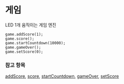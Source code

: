 # 게임

LED 1개 움직이는 게임 엔진

```cards
game.addScore(1);
game.score();
game.startCountdown(10000);
game.gameOver();
game.setScore(0);
```

### 참고 항목

[addScore](/reference/game/change-score-by), [score](/reference/game/score), [startCountdown](/reference/game/start-countdown), [gameOver](/reference/game/game-over), [setScore](/reference/game/set-score)